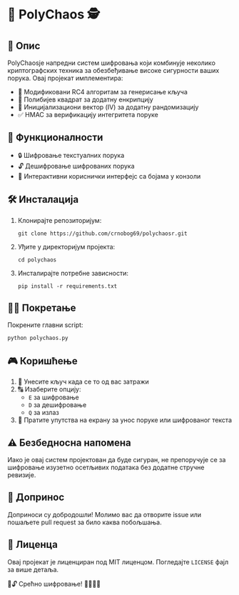 # 🔐 PolyChaos 🕵️

## 📜 Опис

PolyChaosје напредни систем шифровања који комбинује неколико криптографских техника за обезбеђивање високе сигурности ваших порука. Овај пројекат имплементира:

- 🔀 Модификовани RC4 алгоритам за генерисање кључа
- 🔢 Полибијев квадрат за додатну енкрипцију
- 🎲 Иницијализациони вектор (IV) за додатну рандомизацију
- ✅ HMAC за верификацију интегритета поруке

## 🚀 Функционалности

- 🔒 Шифровање текстуалних порука
- 🔓 Дешифровање шифрованих порука
- 🌈 Интерактивни кориснички интерфејс са бојама у конзоли

## 🛠 Инсталација

1. Клонирајте репозиторијум:
   ```
   git clone https://github.com/crnobog69/polychaosr.git
   ```
2. Уђите у директоријум пројекта:
   ```
   cd polychaos
   ```
3. Инсталирајте потребне зависности:
   ```
   pip install -r requirements.txt
   ```

## 🏃‍♂️ Покретање

Покрените главни script:

```
python polychaos.py
```

## 🎮 Коришћење

1. 🔑 Унесите кључ када се то од вас затражи
2. 🔠 Изаберите опцију:
   - `E` за шифровање
   - `D` за дешифровање
   - `Q` за излаз
3. 📝 Пратите упутства на екрану за унос поруке или шифрованог текста

## ⚠️ Безбедносна напомена

Иако је овај систем пројектован да буде сигуран, не препоручује се за шифровање изузетно осетљивих података без додатне стручне ревизије.

## 🤝 Допринос

Доприноси су добродошли! Молимо вас да отворите issue или пошаљете pull request за било каква побољшања.

## 📄 Лиценца

Овај пројекат је лиценциран под MIT лиценцом. Погледајте `LICENSE` фајл за више детаља.

🔐🔓 Срећно шифровање! 🕵️‍♀️🕵️‍♂️
